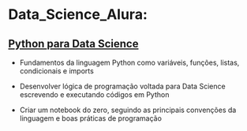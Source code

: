 # Data_Science_Alura:

## [Python para Data Science](file:///C:/Users/letra/OneDrive/%C3%81rea%20de%20Trabalho/Python_Data_Science/Introdu%C3%A7%C3%A3o_Python.html)
- Fundamentos da linguagem Python como variáveis, funções, listas, condicionais e imports 

- Desenvolver lógica de programação voltada para Data Science escrevendo e executando códigos em Python  

- Criar um notebook do zero, seguindo as principais convenções da linguagem e boas práticas de programação 
